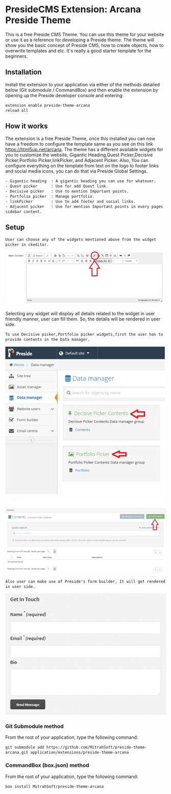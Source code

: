 # PresideCMS Extension: Arcana Preside Theme

This is a free Preside CMS Theme. You can use this theme for your website or use it as a reference for developing a Preside theme. The theme will show you the basic concept of Preside CMS, how to create objects, how to overwrite templates and etc. It's really a good starter template for the beginners.

## Installation

Install the extension to your application via either of the methods detailed below (Git submodule / CommandBox) and then enable the extension by opening up the Preside developer console and entering:

    extension enable preside-theme-arcana
    reload all

## How it works

The extension is a free Preside Theme, once this installed you can now have a freedom to configure the template same as you see on this link https://html5up.net/arcana. The theme has a different available widgets for you to customize the website, Gigantic Heading,Quest Picker,Decisive Picker,Portfolio Picker,linkPicker, and Adjacent Picker. Also, You can configure everything on the template from text on the logo to footer links and social media icons, you can do that via Preside Global Settings.

	- Gigantic heading 	: A gigantic heading you can use for whatever.
	- Quest picker 		: Use for add Quest link.
	- Decisive picker 	: Use to mention Important points.
	- Portfolio picker 	: Manage portfolio.
	- linkPicker		: Use to add footer and social links.
	- Adjacent picker 	: Use for mention Important points in every pages sidebar content.

## Setup

```
User can choose any of the widgets mentioned above from the widget picker in ckeditor.
```
![widgetPicker](screens/widgetPicker.JPG)

Selecting  any widget will display all details related to the widget in user friendly manner, user can fill them. So, the details will be rendered in user side.

~~~
To use Decisive picker,Portfolio picker widgets,first the user has to provide contents in the Data manager.
~~~
![dataManager](screens/dataManager.jpg)

![addDetails](screens/addDetails.JPG)

~~~
Also user can make use of Preside's form builder, It will get rendered in user side.
~~~
![formBuilder](screens/formBuilder.JPG)

### Git Submodule method

From the root of your application, type the following command:

	git submodule add https://github.com/MitrahSoft/preside-theme-arcana.git application/extensions/preside-theme-arcana

### CommandBox (box.json) method

From the root of your application, type the following command:

    box install MitrahSoft/preside-theme-arcana